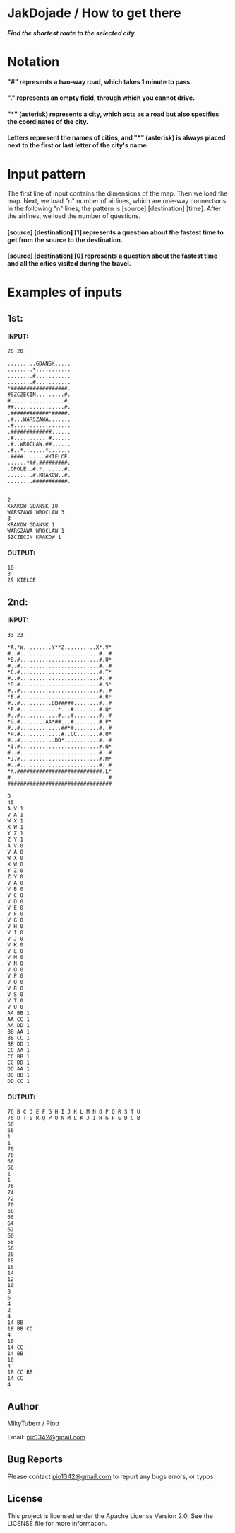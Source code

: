 
# JakDojade / How to get there

##### Find the shortest route to the selected city.

# Notation
#### "#" represents a two-way road, which takes 1 minute to pass.
#### "." represents an empty field, through which you cannot drive.
#### "*" (asterisk) represents a city, which acts as a road but also specifies the coordinates of the city.
#### Letters represent the names of cities, and "*" (asterisk) is always placed next to the first or last letter of the city's name.

# Input pattern
 The first line of input contains the dimensions of the map. Then we load the map. 
 Next, we load "n" number of airlines, which are one-way connections.
 In the following "n" lines, the pattern is [source] [destination] [time].
 After the airlines, we load the number of questions.

#### [source] [destination] [1] represents a question about the fastest time to get from the source to the destination.
#### [source] [destination] [0] represents a question about the fastest time and all the cities visited during the travel.

# Examples of inputs

## 1st:

#### INPUT:
```
20 20

.........GDANSK.....
........*...........
........#...........
........#...........
*##################.
#SZCZECIN.........#.
#.................#.
##................#.
.############*#####.
.#...WARSZAWA.......
.#..................
.#############......
.#...........#......
.#..WROCLAW.##......
.#..*.......*.......
.####.......#KIELCE.
......*##.#########.
.OPOLE..#.*.......#.
........#.KRAKOW..#.
........###########.


2
KRAKOW GDANSK 10
WARSZAWA WROCLAW 3
3
KRAKOW GDANSK 1
WARSZAWA WROCLAW 1
SZCZECIN KRAKOW 1
```
#### OUTPUT:
```
10
3
29 KIELCE
```
## 2nd:

#### INPUT:
```
33 23

*A.*W.........Y**Z..........X*.V*
#..#.........................#..#
*B.#.........................#.U*
#..#.........................#..#
*C.#.........................#.T*
#..#.........................#..#
*D.#.........................#.S*
#..#.........................#..#
*E.#.........................#.R*
#..#..........BB#####........#..#
*F.#............*...#........#.Q*
#..#............#...#........#..#
*G.#........AA*##...#........#.P*
#..#.............##*#........#..#
*H.#.............#..CC.......#.O*
#..#...........DD*...........#..#
*I.#.........................#.N*
#..#.........................#..#
*J.#.........................#.M*
#..#.........................#..#
*K.###########################.L*
#...............................#
#################################

0
45
A V 1
V A 1
W X 1
X W 1
Y Z 1
Z Y 1
A V 0
V A 0
W X 0
X W 0
Y Z 0
Z Y 0
V A 0
V B 0
V C 0
V D 0
V E 0
V F 0
V G 0
V H 0
V I 0
V J 0
V K 0
V L 0
V M 0
V N 0
V O 0
V P 0
V Q 0
V R 0
V S 0
V T 0
V U 0
AA BB 1
AA CC 1
AA DD 1
BB AA 1
BB CC 1
BB DD 1
CC AA 1
CC BB 1
CC DD 1
DD AA 1
DD BB 1
DD CC 1
```
#### OUTPUT:
```
76 B C D E F G H I J K L M N O P Q R S T U
76 U T S R Q P O N M L K J I H G F E D C B
66
66
1
1
76
76
66
66
1
1
76
74
72
70
68
66
64
62
60
58
56
20
18
16
14
12
10
8
6
4
2
4
14 BB
18 BB CC
4
10
14 CC
14 BB
10
4
18 CC BB
14 CC
4
```
## Author
MikyTuberr / Piotr

Email: pio1342@gmail.com
## Bug Reports
Please contact pio1342@gmail.com to repurt any bugs errors, or typos
## License
This project is licensed under the Apache License Version 2.0, See the LICENSE file for more information.
